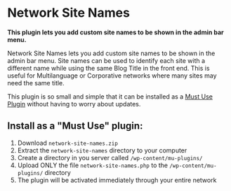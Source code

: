 # Network Site Names

**This plugin lets you add custom site names to be shown in the admin bar menu.**

Network Site Names lets you add custom site names to be shown in the admin bar menu. Site names can be used to identify each site with a different name while using the same Blog Title in the front end. This is useful for Multilanguage or Corporative networks where many sites may need the same title.

This plugin is so small and simple that it can be installed as a [Must Use Plugin](https://codex.wordpress.org/Must_Use_Plugins "Must Use Plugins") without having to worry about updates.

## Install as a "Must Use" plugin:

1. Download `network-site-names.zip`
2. Extract the `network-site-names` directory to your computer
3. Create a directory in you server called `/wp-content/mu-plugins/`
4. Upload ONLY the file `network-site-names.php` to the `/wp-content/mu-plugins/` directory
5. The plugin will be activated immediately through your entire  network
